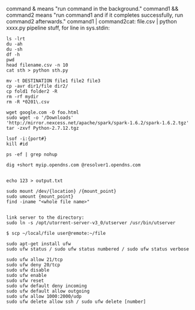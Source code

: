 
command & means "run command in the background."
command1 && command2 means "run command1 and if it completes successfully, run command2 afterwards."
command1 | command2cat:  file.csv | python xxxx.py   pipeline stuff, for line in sys.stdin:
```
ls -lrt 
du -ah
du -sh 
df -h
pwd 
head filename.csv -n 10
cat sth > python sth.py

mv -t DESTINATION file1 file2 file3
cp -avr dir1/file dir2/
cp fold1 folder2 -R
rm -rf mydir
rm -R *0201\.csv

wget google.com -O foo.html
sudo wget -o '/Downloads' 'http://mirror.nexcess.net/apache/spark/spark-1.6.2/spark-1.6.2.tgz'
tar -zxvf Python-2.7.12.tgz

lsof -i:{port#} 
kill #id

ps -ef | grep nohup

dig +short myip.opendns.com @resolver1.opendns.com


echo 123 > output.txt

sudo mount /dev/{location} /{mount_point}
sudo umount {mount_point}
find -iname "<whole file name>"


link server to the directory: 
sudo ln -s /opt/utorrent-server-v3_0/utserver /usr/bin/utserver

$ scp ~/local/file user@remote:~/file

sudo apt-get install ufw
sudo ufw status / sudo ufw status numbered / sudo ufw status verbose

sudo ufw allow 21/tcp
sudo ufw deny 20/tcp
sudo ufw disable
sudo ufw enable
sudo ufw reset
sudo ufw default deny incoming
sudo ufw default allow outgoing
sudo ufw allow 1000:2000/udp
sudo ufw delete allow ssh / sudo ufw delete [number]

```


